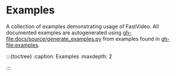 # Examples

A collection of examples demonstrating usage of FastVideo.
All documented examples are autogenerated using <gh-file:docs/source/generate_examples.py> from examples found in <gh-file:examples>.

:::{toctree}
:caption: Examples
:maxdepth: 2

:::
